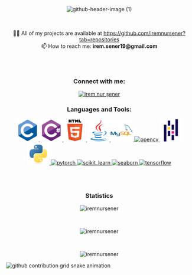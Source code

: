 


<div align="center">
  <img src="https://github.com/iremnursener/iremnursener/assets/119794427/6a07a351-e579-4ef3-bd27-4de49ce9aeea" alt="github-header-image (1)">
  <p>
     <br><br>
    👨‍💻 All of my projects are available at <a href="https://github.com/iremnursener?tab=repositories">https://github.com/iremnursener?tab=repositories</a>
    <br>
    📫 How to reach me: <strong>irem.sener19@gmail.com</strong>
  </p>
</div>

 <br><br>

 
<h3 align="center">Connect with me:</h3>
<p align="center">
  <a href="https://linkedin.com/in/irem%20nur%20şener" target="_blank" rel="noreferrer">
    <img src="https://raw.githubusercontent.com/rahuldkjain/github-profile-readme-generator/master/src/images/icons/Social/linked-in-alt.svg" alt="irem nur şener" height="30" width="40" />
  </a>
</p>

<h3 align="center">Languages and Tools:</h3>
<p align="center">
  <a href="https://www.cprogramming.com/" target="_blank" rel="noreferrer">
    <img src="https://raw.githubusercontent.com/devicons/devicon/master/icons/c/c-original.svg" alt="c" width="60" height="60"/>
  </a>
  <a href="https://www.w3schools.com/cs/" target="_blank" rel="noreferrer">
    <img src="https://raw.githubusercontent.com/devicons/devicon/master/icons/csharp/csharp-original.svg" alt="csharp" width="60" height="60"/>
  </a>
  <a href="https://www.w3.org/html/" target="_blank" rel="noreferrer">
    <img src="https://raw.githubusercontent.com/devicons/devicon/master/icons/html5/html5-original-wordmark.svg" alt="html5" width="60" height="60"/>
  </a>
  <a href="https://www.java.com" target="_blank" rel="noreferrer">
    <img src="https://raw.githubusercontent.com/devicons/devicon/master/icons/java/java-original.svg" alt="java" width="60" height="60"/>
  </a>
  <a href="https://www.mysql.com/" target="_blank" rel="noreferrer">
    <img src="https://raw.githubusercontent.com/devicons/devicon/master/icons/mysql/mysql-original-wordmark.svg" alt="mysql" width="60" height="60"/>
  </a>
  <a href="https://opencv.org/" target="_blank" rel="noreferrer">
    <img src="https://www.vectorlogo.zone/logos/opencv/opencv-icon.svg" alt="opencv" width="60" height="60"/>
  </a>
  <a href="https://pandas.pydata.org/" target="_blank" rel="noreferrer">
    <img src="https://raw.githubusercontent.com/devicons/devicon/2ae2a900d2f041da66e950e4d48052658d850630/icons/pandas/pandas-original.svg" alt="pandas" width="60" height="60"/>
  </a>
  <a href="https://www.python.org" target="_blank" rel="noreferrer">
    <img src="https://raw.githubusercontent.com/devicons/devicon/master/icons/python/python-original.svg" alt="python" width="60" height="60"/>
  </a>
  <a href="https://pytorch.org/" target="_blank" rel="noreferrer">
    <img src="https://www.vectorlogo.zone/logos/pytorch/pytorch-icon.svg" alt="pytorch" width="60" height="60"/>
  </a>
  <a href="https://scikit-learn.org/" target="_blank" rel="noreferrer">
    <img src="https://upload.wikimedia.org/wikipedia/commons/0/05/Scikit_learn_logo_small.svg" alt="scikit_learn" width="60" height="60"/>
  </a>
  <a href="https://seaborn.pydata.org/" target="_blank" rel="noreferrer">
    <img src="https://seaborn.pydata.org/_images/logo-mark-lightbg.svg" alt="seaborn" width="60" height="60"/>
  </a>
  <a href="https://www.tensorflow.org" target="_blank" rel="noreferrer">
    <img src="https://www.vectorlogo.zone/logos/tensorflow/tensorflow-icon.svg" alt="tensorflow" width="60" height="60"/>
  </a>
</p>

 <br><br>

 
<h3 align="center">Statistics</h3>
<p align="center"><img src="https://github-readme-stats.vercel.app/api/top-langs?username=iremnursener&show_icons=true&theme=dark&locale=en&layout=compact" alt="iremnursener" /></p>
<br>
<p align="center"><img src="https://github-readme-stats.vercel.app/api?username=iremnursener&show_icons=true&theme=dark&locale=en" alt="iremnursener" /></p>
<br>
<p align="center"><img src="https://github-readme-streak-stats.herokuapp.com/?user=iremnursener&theme=dark" alt="iremnursener" /></p>


<picture>
  <source media="(prefers-color-scheme: dark)" srcset="https://raw.githubusercontent.com/alperozgursahin/iremnursener/output/github-contribution-grid-snake-dark.svg">
  <source media="(prefers-color-scheme: light)" srcset="https://raw.githubusercontent.com/alperozgursahin/iremnursener/output/github-contribution-grid-snake.svg">
  <img alt="github contribution grid snake animation" src="https://raw.githubusercontent.com/alperozgursahin/iremnursener/output/github-contribution-grid-snake.svg">
</picture>
